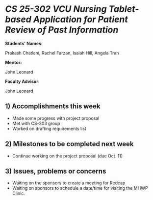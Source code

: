 # *CS 25-302 VCU Nursing Tablet-based Application for Patient Review of Past Information*

**Students' Names:**

Prakash Chatlani, Rachel Farzan, Isaiah Hill, Angela Tran

**Mentor:**

John Leonard

**Faculty Advisor:**

John Leonard

## 1) Accomplishments this week ##
   - Made some progress with project proposal
   - Met with CS-303 group
   - Worked on drafting requirements list

## 2) Milestones to be completed next week ##
   - Continue working on the project proposal (due Oct. 11)

## 3) Issues, problems or concerns ##
   - Waiting on the sponsors to create a meeting for Redcap
   - Waiting on sponsors to schedule a date/time for visiting the MHWP Clinic.

